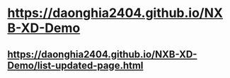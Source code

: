 # https://daonghia2404.github.io/NXB-XD-Demo
## https://daonghia2404.github.io/NXB-XD-Demo/list-updated-page.html

